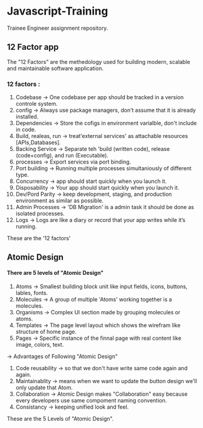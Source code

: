 # Javascript-Training
Trainee Engineer assignment repository.
## 12 Factor app

The "12 Factors" are the methedology used for building modern, scalable and maintainable software application.

### 12 factors : 
 1. Codebase -> One codebase per app should be tracked in a version controle system.
 2. config -> Always use package managers, don't assume that it is already installed. 
 3. Dependencies -> Store the cofigs in environment varialble, don't include in code.
 4. Build, realeas, run -> treat'external services' as attachable resources [APIs,Databases].      
 5. Backing Service -> Separate teh 'build (written code), release (code+config), and run (Executable).
 6. processes -> Export services via port binding.
 7. Port building -> Running multiple processes simultaniously of different type.
 8. Concurrency -> app should start quickly when you launch it.
 9. Disposability -> Your app should start quickly when you launch it.
 10. Dev/Pord Parity -> keep development, staging, and production environment as similar as possible.
 11. Admin Processes -> 'DB Migration' is a admin task it should be done as isolated processes.
 12. Logs -> Logs are like a diary or record that your app writes while it’s running.

 These are the '12 factors'


## Atomic Design

#### There are 5 levels of "Atomic Design"

1. Atoms -> Smallest building block unit like input fields, icons, buttons, lables, fonts. 
2. Molecules -> A group of multiple 'Atoms' working together is a molecules.
3. Organisms -> Complex UI section made by grouping molecules or atoms.
4. Templates -> The page level layout which shows the wirefram like structure of home page.
5. Pages -> Specific instance of the finnal page with real content like image, colors, text.




-> Advantages of Following "Atomic Design"
1. Code reusability -> so that we don't have write same code again and again.
2. Maintainablity -> means when we want to update the button design we'll only update that Atom.
3. Collaboration -> Atomic Design makes "Collaboration" easy because every developers use same compoment naming convention.
4. Consistancy -> keeping unified look and feel.

These are the 5 Levels of "Atomic Design".
